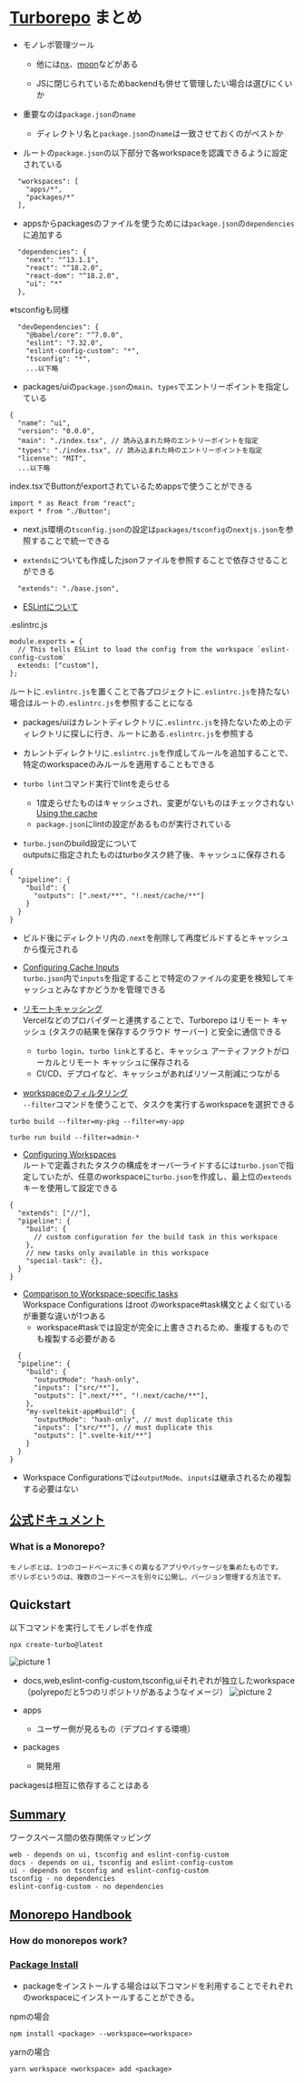 # [Turborepo](https://turbo.build/repo) まとめ
- モノレポ管理ツール
    - 他には[nx](https://nx.dev/getting-started/intro)、[moon](https://moonrepo.dev/moon)などがある

  - JSに閉じられているためbackendも併せて管理したい場合は選びにくいか

- 重要なのは`package.json`の`name`
    - ディレクトリ名と`package.json`の`name`は一致させておくのがベストか

- ルートの`package.json`の以下部分で各workspaceを認識できるように設定されている
```
  "workspaces": [
    "apps/*",
    "packages/*"
  ],
```

- appsからpackagesのファイルを使うためには`package.json`の`dependencies`に追加する
```
  "dependencies": {
    "next": "^13.1.1",
    "react": "^18.2.0",
    "react-dom": "^18.2.0",
    "ui": "*"
  },
```
※tsconfigも同様
```
  "devDependencies": {
    "@babel/core": "^7.0.0",
    "eslint": "7.32.0",
    "eslint-config-custom": "*",
    "tsconfig": "*",
    ...以下略
```

- packages/uiの`package.json`の`main`、`types`でエントリーポイントを指定している
```
{
  "name": "ui",
  "version": "0.0.0",
  "main": "./index.tsx", // 読み込まれた時のエントリーポイントを指定
  "types": "./index.tsx", // 読み込まれた時のエントリーポイントを指定
  "license": "MIT",
  ...以下略
```
index.tsxでButtonがexportされているためappsで使うことができる
```
import * as React from "react";
export * from "./Button";
```

- next.js環境の`tsconfig.json`の設定は`packages/tsconfig`の`nextjs.json`を参照することで統一できる

- `extends`についても作成したjsonファイルを参照することで依存させることができる
```
  "extends": "./base.json",
```

- [ESLintについて](https://turbo.build/repo/docs/getting-started/create-new#understanding-eslint-config-custom)

.eslintrc.js
```
module.exports = {
  // This tells ESLint to load the config from the workspace `eslint-config-custom`
  extends: ["custom"],
};
```
ルートに`.eslintrc.js`を置くことで各プロジェクトに`.eslintrc.js`を持たない場合はルートの`.eslintrc.js`を参照することになる
  - packages/uiはカレントディレクトリに`.eslintrc.js`を持たないため上のディレクトリに探しに行き、ルートにある`.eslintrc.js`を参照する
  - カレントディレクトリに`.eslintrc.js`を作成してルールを追加することで、特定のworkspaceのみルールを適用することもできる

- `turbo lint`コマンド実行でlintを走らせる
  - 1度走らせたものはキャッシュされ、変更がないものはチェックされない  
  [Using the cache](https://turbo.build/repo/docs/getting-started/create-new#using-the-cache)
  - `package.json`にlintの設定があるものが実行されている

- `turbo.json`のbuild設定について  
outputsに指定されたものはturboタスク終了後、キャッシュに保存される
```
{
  "pipeline": {
    "build": {
      "outputs": [".next/**", "!.next/cache/**"]
    }
  }
}
```
  - ビルド後にディレクトリ内の`.next`を削除して再度ビルドするとキャッシュから復元される

- [Configuring Cache Inputs](https://turbo.build/repo/docs/core-concepts/caching#configuring-cache-inputs)  
`turbo.json`内で`inputs`を指定することで特定のファイルの変更を検知してキャッシュとみなすかどうかを管理できる

- [リモートキャッシング](https://turbo.build/repo/docs/core-concepts/remote-caching)  
Vercelなどのプロバイダーと連携することで、Turborepo はリモート キャッシュ (タスクの結果を保存するクラウド サーバー) と安全に通信できる
  - `turbo login`、`turbo link`とすると、キャッシュ アーティファクトがローカルとリモート キャッシュに保存される
  - CI/CD、デプロイなど、キャッシュがあればリソース削減につながる

- [workspaceのフィルタリング](https://turbo.build/repo/docs/core-concepts/monorepos/filtering)  
`--filter`コマンドを使うことで、タスクを実行するworkspaceを選択できる
```
turbo build --filter=my-pkg --filter=my-app
```
```
turbo run build --filter=admin-*
```
- [Configuring Workspaces](https://turbo.build/repo/docs/core-concepts/monorepos/configuring-workspaces)  
ルートで定義されたタスクの構成をオーバーライドするには`turbo.json`で指定していたが、任意のworkspaceに`turbo.json`を作成し、最上位の`extends`キーを使用して設定できる
```
{
  "extends": ["//"],
  "pipeline": {
    "build": {
      // custom configuration for the build task in this workspace
    },
    // new tasks only available in this workspace
    "special-task": {},
  }
}
```

- [Comparison to Workspace-specific tasks](https://turbo.build/repo/docs/core-concepts/monorepos/configuring-workspaces#comparison-to-workspace-specific-tasks)  
Workspace Configurations はroot のworkspace#task構文とよく似ているが重要な違いが1つある
  - workspace#taskでは設定が完全に上書きされるため、重複するものでも複製する必要がある
```
  {
  "pipeline": {
    "build": {
      "outputMode": "hash-only",
      "inputs": ["src/**"],
      "outputs": [".next/**", "!.next/cache/**"],
    },
    "my-sveltekit-app#build": {
      "outputMode": "hash-only", // must duplicate this
      "inputs": ["src/**"], // must duplicate this
      "outputs": [".svelte-kit/**"]
    }
  }
}
```
  - Workspace Configurationsでは`outputMode`、`inputs`は継承されるため複製する必要はない


## [公式ドキュメント](https://turbo.build/repo/docs)
### What is a Monorepo?
```
モノレポとは、1つのコードベースに多くの異なるアプリやパッケージを集めたものです。
ポリレポというのは、複数のコードベースを別々に公開し、バージョン管理する方法です。
```

## Quickstart
以下コマンドを実行してモノレポを作成

```
npx create-turbo@latest
```

![picture 1](images/c742895f9e265cab2891e6b9788a8b6c4a3d00e6073f7adeb9998953033c8c36.png)  

- docs,web,eslint-config-custom,tsconfig,uiそれぞれが独立したworkspace（polyrepoだと5つのリポジトリがあるようなイメージ）
![picture 2](images/78ef58196828d27fc0622cada400f923e7604a62b9c016c159ccfbd697c4072b.png)  

- apps
    - ユーザー側が見るもの（デプロイする環境）
- packages
    - 開発用

packagesは相互に依存することはある

## [Summary](https://turbo.build/repo/docs/getting-started/create-new#summary)

ワークスペース間の依存関係マッピング
```
web - depends on ui, tsconfig and eslint-config-custom
docs - depends on ui, tsconfig and eslint-config-custom
ui - depends on tsconfig and eslint-config-custom
tsconfig - no dependencies
eslint-config-custom - no dependencies
```

## [Monorepo Handbook](https://turbo.build/repo/docs/handbook)

### How do monorepos work?

### [Package Install](https://turbo.build/repo/docs/handbook/package-installation)
- packageをインストールする場合は以下コマンドを利用することでそれぞれのworkspaceにインストールすることができる。

npmの場合
```
npm install <package> --workspace=<workspace>
```

yarnの場合
```
yarn workspace <workspace> add <package>
```